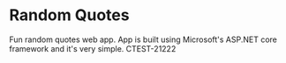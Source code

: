 # Random Quotes
Fun random quotes web app.  App is built using Microsoft's ASP.NET core framework and it's very simple.
CTEST-21222

